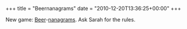 +++
title = "Beernanagrams"
date = "2010-12-20T13:36:25+00:00"
+++

New game:  <a href="http://en.wikipedia.org/wiki/Beer">Beer</a>-<a href="http://en.wikipedia.org/wiki/Bananagrams">nanagrams</a>.  Ask Sarah for the rules.
			